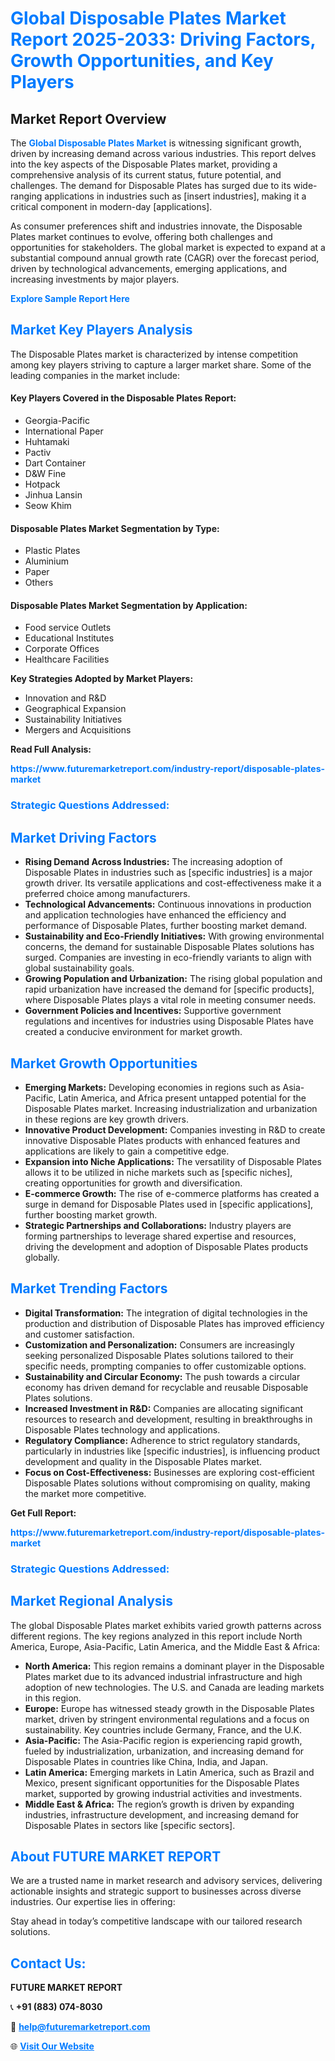 <h1 style="color: #007BFF;">Global Disposable Plates Market Report 2025-2033: Driving Factors, Growth Opportunities, and Key Players</h1>

<section id="overview">
<h2>Market Report Overview</h2>
<p>The <a href="https://www.futuremarketreport.com/industry-report/disposable-plates-market" style="color: #007BFF; text-decoration: none;"><strong>Global Disposable Plates Market</strong></a> is witnessing significant growth, driven by increasing demand across various industries. This report delves into the key aspects of the Disposable Plates market, providing a comprehensive analysis of its current status, future potential, and challenges. The demand for Disposable Plates has surged due to its wide-ranging applications in industries such as [insert industries], making it a critical component in modern-day [applications].</p>
<p>As consumer preferences shift and industries innovate, the Disposable Plates market continues to evolve, offering both challenges and opportunities for stakeholders. The global market is expected to expand at a substantial compound annual growth rate (CAGR) over the forecast period, driven by technological advancements, emerging applications, and increasing investments by major players.</p>
</section>

<section id="overview">
<p><a href="https://www.futuremarketreport.com/request-sample/reportId=54427" style="color: #007BFF; text-decoration: none;"><strong>Explore Sample Report Here</strong></a></p>
</section>

<section id="key-players">
<h2 style="color: #007BFF;">Market Key Players Analysis</h2>
<p>The Disposable Plates market is characterized by intense competition among key players striving to capture a larger market share. Some of the leading companies in the market include:</p>
<h4>Key Players Covered in the Disposable Plates Report:</h4>
<ul><li>Georgia-Pacific</li><li>International Paper</li><li>Huhtamaki</li><li>Pactiv</li><li>Dart Container</li><li>D&amp;W Fine</li><li>Hotpack</li><li>Jinhua Lansin</li><li>Seow Khim</li></ul>
<h4>Disposable Plates Market Segmentation by Type:</h4>
<ul><li>Plastic Plates</li><li>Aluminium</li><li>Paper</li><li>Others</li></ul>

<h4>Disposable Plates Market Segmentation by Application:</h4>
<ul><li>Food service Outlets</li><li>Educational Institutes</li><li>Corporate Offices</li><li>Healthcare Facilities</li></ul>
<p><strong>Key Strategies Adopted by Market Players:</strong></p>
<ul>
<li>Innovation and R&D</li>
<li>Geographical Expansion</li>
<li>Sustainability Initiatives</li>
<li>Mergers and Acquisitions</li>
</ul>
</section>

<section>
<p><strong>Read Full Analysis: </strong></p><a href="https://www.futuremarketreport.com/industry-report/disposable-plates-market" style="color: #007BFF; text-decoration: none;"><strong>https://www.futuremarketreport.com/industry-report/disposable-plates-market</strong></a>
<h3 style="color: #007BFF;">Strategic Questions Addressed:</h3>
</section>

<section id="driving-factors">
<h2 style="color: #007BFF;">Market Driving Factors</h2>
<ul>
<li><strong>Rising Demand Across Industries:</strong> The increasing adoption of Disposable Plates in industries such as [specific industries] is a major growth driver. Its versatile applications and cost-effectiveness make it a preferred choice among manufacturers.</li>
<li><strong>Technological Advancements:</strong> Continuous innovations in production and application technologies have enhanced the efficiency and performance of Disposable Plates, further boosting market demand.</li>
<li><strong>Sustainability and Eco-Friendly Initiatives:</strong> With growing environmental concerns, the demand for sustainable Disposable Plates solutions has surged. Companies are investing in eco-friendly variants to align with global sustainability goals.</li>
<li><strong>Growing Population and Urbanization:</strong> The rising global population and rapid urbanization have increased the demand for [specific products], where Disposable Plates plays a vital role in meeting consumer needs.</li>
<li><strong>Government Policies and Incentives:</strong> Supportive government regulations and incentives for industries using Disposable Plates have created a conducive environment for market growth.</li>
</ul>
</section>

<section id="growth-opportunities">
<h2 style="color: #007BFF;">Market Growth Opportunities</h2>
<ul>
<li><strong>Emerging Markets:</strong> Developing economies in regions such as Asia-Pacific, Latin America, and Africa present untapped potential for the Disposable Plates market. Increasing industrialization and urbanization in these regions are key growth drivers.</li>
<li><strong>Innovative Product Development:</strong> Companies investing in R&D to create innovative Disposable Plates products with enhanced features and applications are likely to gain a competitive edge.</li>
<li><strong>Expansion into Niche Applications:</strong> The versatility of Disposable Plates allows it to be utilized in niche markets such as [specific niches], creating opportunities for growth and diversification.</li>
<li><strong>E-commerce Growth:</strong> The rise of e-commerce platforms has created a surge in demand for Disposable Plates used in [specific applications], further boosting market growth.</li>
<li><strong>Strategic Partnerships and Collaborations:</strong> Industry players are forming partnerships to leverage shared expertise and resources, driving the development and adoption of Disposable Plates products globally.</li>
</ul>
</section>

<section id="trending-factors">
<h2 style="color: #007BFF;">Market Trending Factors</h2>
<ul>
<li><strong>Digital Transformation:</strong> The integration of digital technologies in the production and distribution of Disposable Plates has improved efficiency and customer satisfaction.</li>
<li><strong>Customization and Personalization:</strong> Consumers are increasingly seeking personalized Disposable Plates solutions tailored to their specific needs, prompting companies to offer customizable options.</li>
<li><strong>Sustainability and Circular Economy:</strong> The push towards a circular economy has driven demand for recyclable and reusable Disposable Plates solutions.</li>
<li><strong>Increased Investment in R&D:</strong> Companies are allocating significant resources to research and development, resulting in breakthroughs in Disposable Plates technology and applications.</li>
<li><strong>Regulatory Compliance:</strong> Adherence to strict regulatory standards, particularly in industries like [specific industries], is influencing product development and quality in the Disposable Plates market.</li>
<li><strong>Focus on Cost-Effectiveness:</strong> Businesses are exploring cost-efficient Disposable Plates solutions without compromising on quality, making the market more competitive.</li>
</ul>
</section>

<section>
<p><strong>Get Full Report: </strong></p><a href="https://www.futuremarketreport.com/industry-report/disposable-plates-market" style="color: #007BFF; text-decoration: none;"><strong>https://www.futuremarketreport.com/industry-report/disposable-plates-market</strong></a>
<h3 style="color: #007BFF;">Strategic Questions Addressed:</h3>
</section>


<section id="regional-analysis">
<h2 style="color: #007BFF;">Market Regional Analysis</h2>
<p>The global Disposable Plates market exhibits varied growth patterns across different regions. The key regions analyzed in this report include North America, Europe, Asia-Pacific, Latin America, and the Middle East & Africa:</p>
<ul>
<li><strong>North America:</strong> This region remains a dominant player in the Disposable Plates market due to its advanced industrial infrastructure and high adoption of new technologies. The U.S. and Canada are leading markets in this region.</li>
<li><strong>Europe:</strong> Europe has witnessed steady growth in the Disposable Plates market, driven by stringent environmental regulations and a focus on sustainability. Key countries include Germany, France, and the U.K.</li>
<li><strong>Asia-Pacific:</strong> The Asia-Pacific region is experiencing rapid growth, fueled by industrialization, urbanization, and increasing demand for Disposable Plates in countries like China, India, and Japan.</li>
<li><strong>Latin America:</strong> Emerging markets in Latin America, such as Brazil and Mexico, present significant opportunities for the Disposable Plates market, supported by growing industrial activities and investments.</li>
<li><strong>Middle East & Africa:</strong> The region’s growth is driven by expanding industries, infrastructure development, and increasing demand for Disposable Plates in sectors like [specific sectors].</li>
</ul>
</section>

<footer>
<h2 style="color: #007BFF;">About FUTURE MARKET REPORT</h2>
<p>We are a trusted name in market research and advisory services, delivering actionable insights and strategic support to businesses across diverse industries. Our expertise lies in offering:</p>

<p>Stay ahead in today’s competitive landscape with our tailored research solutions.</p>

<h2 style="color: #007BFF;">Contact Us:</h2>
<p><strong>FUTURE MARKET REPORT</strong></p>
<p>📞 <strong>+91 (883) 074-8030</strong></p>
<p>📧 <strong><a href="mailto:help@futuremarketreport.com" style="color: #007BFF;">help@futuremarketreport.com</a></strong></p>
<p>🌐 <strong><a href="https://www.futuremarketreport.com/" style="color: #007BFF;">Visit Our Website</a></strong></p>
</footer>